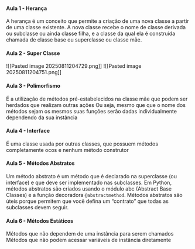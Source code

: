 #### Aula 1 - Herança
A herança é um conceito  que permite a criação de uma nova classe a partir de uma classe
existente. 
A nova classe recebe o nome de classe derivada ou subclasse ou ainda classe filha, e a classe da qual ela é construída chamada de classe base ou superclasse ou classe mãe.

#### Aula 2 - Super Classe
![[Pasted image 20250811204729.png]]
![[Pasted image 20250811204751.png]]

#### Aula 3 - Polimorfismo
É a utilização de métodos pré-estabelecidos na classe mãe que podem ser herdados que realizam outras ações
Ou seja, mesmo que que o nome dos métodos sejam os mesmos suas funções serão dadas individualmente dependendo da sua instância

#### Aula 4 - Interface
É uma classe usada por outras classes, que possuem métodos completamente ocos e nenhum método construtor

#### Aula 5 - Métodos Abstratos
Um método abstrato é um método que é declarado na superclasse (ou interface) e que deve ser implementado nas subclasses.
Em Python, métodos abstratos são criados usando o módulo abc (Abstract Base Classes) e a função decoradora `@abstractmethod`.
Métodos abstratos são úteis porque permitem que você defina um “contrato” que todas as subclasses devem seguir.

#### Aula 6 - Métodos Estáticos
Métodos que não dependem de uma instância para serem chamados
Métodos que não podem acessar variáveis de instância diretamente
